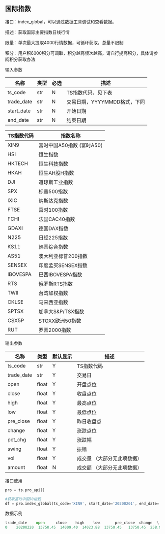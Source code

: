 ## 国际指数

接口：index_global，可以通过数据工具调试和查看数据。

描述：获取国际主要指数日线行情

限量：单次最大提取4000行情数据，可循环获取，总量不限制

积分：用户积6000积分可调取，积分越高频次越高，请自行提高积分，具体请参阅积分获取办法 

输入参数

| 名称 | 类型 | 必选 | 描述 |
| --- | --- | --- | --- |
| ts_code | str | N | TS指数代码，见下表 |
| trade_date | str | N | 交易日期，YYYYMMDD格式，下同 |
| start_date | str | N | 开始日期 |
| end_date | str | N | 结束日期 |

| TS指数代码 | 指数名称 |
| --- | --- |
| XIN9 | 富时中国A50指数  (富时A50) |
| HSI | 恒生指数 |
| HKTECH | 恒生科技指数 |
| HKAH | 恒生AH股H指数 |
| DJI | 道琼斯工业指数 |
| SPX | 标普500指数 |
| IXIC | 纳斯达克指数 |
| FTSE | 富时100指数 |
| FCHI | 法国CAC40指数 |
| GDAXI | 德国DAX指数 |
| N225 | 日经225指数 |
| KS11 | 韩国综合指数 |
| AS51 | 澳大利亚标普200指数 |
| SENSEX | 印度孟买SENSEX指数 |
| IBOVESPA | 巴西IBOVESPA指数 |
| RTS | 俄罗斯RTS指数 |
| TWII | 台湾加权指数 |
| CKLSE | 马来西亚指数 |
| SPTSX | 加拿大S&P/TSX指数 |
| CSX5P | STOXX欧洲50指数 |
| RUT | 罗素2000指数 |

输出参数

| 名称 | 类型 | 默认显示 | 描述 |
| --- | --- | --- | --- |
| ts_code | str | Y | TS指数代码 |
| trade_date | str | Y | 交易日 |
| open | float | Y | 开盘点位 |
| close | float | Y | 收盘点位 |
| high | float | Y | 最高点位 |
| low | float | Y | 最低点位 |
| pre_close | float | Y | 昨日收盘点 |
| change | float | Y | 涨跌点位 |
| pct_chg | float | Y | 涨跌幅 |
| swing | float | Y | 振幅 |
| vol | float | Y | 成交量 （大部分无此项数据） |
| amount | float | N | 成交额 （大部分无此项数据） |

接口使用

```python
pro = ts.pro_api()

#获取富时中国50指数
df = pro.index_global(ts_code='XIN9', start_date='20200201', end_date='20200220')
```

数据示例

```python
trade_date    open     close    high    low       pre_close  change  \
0    20200220  13750.45  14009.40  14023.88  13750.45   13750.45  258.95   
```